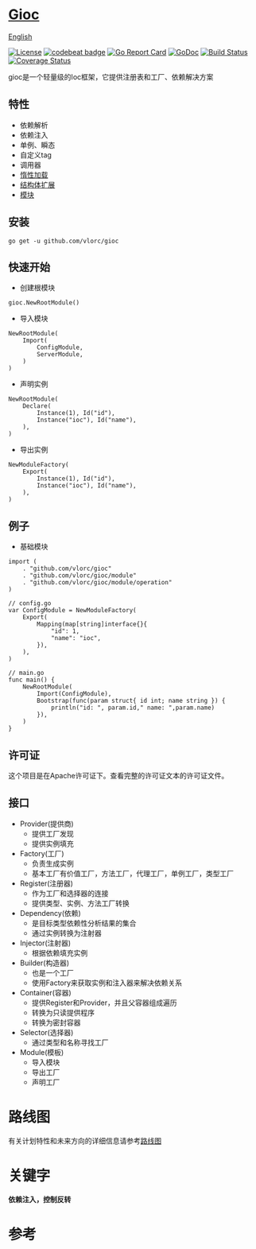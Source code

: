 
# [Gioc](https://github.com/vlorc/gioc)

[English](https://github.com/vlorc/gioc/blob/master/README.md)

[![License](https://img.shields.io/:license-apache-blue.svg)](https://opensource.org/licenses/Apache-2.0)
[![codebeat badge](https://codebeat.co/badges/c41b426c-4121-4dc8-99c2-f1b60574be64)](https://codebeat.co/projects/github-com-vlorc-gioc-master)
[![Go Report Card](https://goreportcard.com/badge/github.com/vlorc/gioc)](https://goreportcard.com/report/github.com/vlorc/gioc)
[![GoDoc](https://godoc.org/github.com/vlorc/gioc?status.svg)](https://godoc.org/github.com/vlorc/gioc)
[![Build Status](https://travis-ci.org/vlorc/gioc.svg?branch=master)](https://travis-ci.org/vlorc/gioc?branch=master)
[![Coverage Status](https://coveralls.io/repos/github/vlorc/gioc/badge.svg?branch=master)](https://coveralls.io/github/vlorc/gioc?branch=master)

gioc是一个轻量级的Ioc框架，它提供注册表和工厂、依赖解决方案

## 特性

* 依赖解析
* 依赖注入
* 单例、瞬态
* 自定义tag
* 调用器
* [惰性加载](https://github.com/vlorc/gioc/blob/master/examples/lazy/main.go)
* [结构体扩展](https://github.com/vlorc/gioc/blob/master/examples/depend/main.go)
* [模块](https://github.com/vlorc/gioc/blob/master/examples/module/main.go)

## 安装
	go get -u github.com/vlorc/gioc

## 快速开始

* 创建根模块
```golang
gioc.NewRootModule()
```

* 导入模块
```golang
NewRootModule(
    Import(
        ConfigModule,
        ServerModule,
    )
)
```

* 声明实例
```golang
NewRootModule(
    Declare(
        Instance(1), Id("id"),
        Instance("ioc"), Id("name"),
    ),
)
```

* 导出实例
```golang
NewModuleFactory(
    Export(
        Instance(1), Id("id"),
        Instance("ioc"), Id("name"),
    ),
)
```

## 例子

* 基础模块
```golang
import (
    . "github.com/vlorc/gioc"
    . "github.com/vlorc/gioc/module"
    . "github.com/vlorc/gioc/module/operation"
)

// config.go
var ConfigModule = NewModuleFactory(
    Export(
        Mapping(map[string]interface{}{
            "id": 1,
            "name": "ioc",
        }),
    ),
)

// main.go
func main() {
    NewRootModule(
        Import(ConfigModule),
        Bootstrap(func(param struct{ id int; name string }) {
            println("id: ", param.id," name: ",param.name)
        }),
    )
}
```

## 许可证

这个项目是在Apache许可证下。查看完整的许可证文本的许可证文件。

## 接口

+ Provider(提供商)
	+ 提供工厂发现
	+ 提供实例填充
+ Factory(工厂)
	+ 负责生成实例
	+ 基本工厂有价值工厂，方法工厂，代理工厂，单例工厂，类型工厂
+ Register(注册器)
	+ 作为工厂和选择器的连接
	+ 提供类型、实例、方法工厂转换
+ Dependency(依赖)
	+ 是目标类型依赖性分析结果的集合
	+ 通过实例转换为注射器
+ Injector(注射器)
	+ 根据依赖填充实例
+ Builder(构造器)
	+ 也是一个工厂
	+ 使用Factory来获取实例和注入器来解决依赖关系
+ Container(容器)
	+ 提供Register和Provider，并且父容器组成遍历
	+ 转换为只读提供程序
	+ 转换为密封容器
+ Selector(选择器)
	+ 通过类型和名称寻找工厂
+ Module(模板)
    + 导入模块
    + 导出工厂
    + 声明工厂


# 路线图
有关计划特性和未来方向的详细信息请参考[路线图](https://github.com/vlorc/gioc/blob/master/ROADMAP.md)

# 关键字

**依赖注入，控制反转**

# 参考
